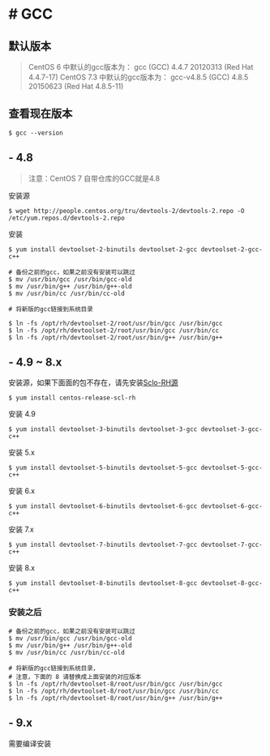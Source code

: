 # # GCC

## 默认版本

> CentOS 6 中默认的gcc版本为： gcc (GCC) 4.4.7 20120313 (Red Hat 4.4.7-17)
> CentOS 7.3 中默认的gcc版本为： gcc-v4.8.5 (GCC) 4.8.5 20150623 (Red Hat 4.8.5-11)

## 查看现在版本

```
$ gcc --version
```

## - 4.8 
> 注意：CentOS 7 自带仓库的GCC就是4.8

安装源
```
$ wget http://people.centos.org/tru/devtools-2/devtools-2.repo -O /etc/yum.repos.d/devtools-2.repo
```
安装
```
$ yum install devtoolset-2-binutils devtoolset-2-gcc devtoolset-2-gcc-c++

# 备份之前的gcc，如果之前没有安装可以跳过
$ mv /usr/bin/gcc /usr/bin/gcc-old
$ mv /usr/bin/g++ /usr/bin/g++-old
$ mv /usr/bin/cc /usr/bin/cc-old

# 将新版的gcc链接到系统目录

$ ln -fs /opt/rh/devtoolset-2/root/usr/bin/gcc /usr/bin/gcc
$ ln -fs /opt/rh/devtoolset-2/root/usr/bin/gcc /usr/bin/cc
$ ln -fs /opt/rh/devtoolset-2/root/usr/bin/g++ /usr/bin/g++
```
## - 4.9 ~ 8.x
安装源，如果下面面的包不存在，请先安装[Sclo-RH源](/chapter-started/repo-仓库.md)
```
$ yum install centos-release-scl-rh
```
安装 4.9
```
$ yum install devtoolset-3-binutils devtoolset-3-gcc devtoolset-3-gcc-c++
```
安装 5.x
```
$ yum install devtoolset-5-binutils devtoolset-5-gcc devtoolset-5-gcc-c++
```
安装 6.x
```
$ yum install devtoolset-6-binutils devtoolset-6-gcc devtoolset-6-gcc-c++
```
安装 7.x
```
$ yum install devtoolset-7-binutils devtoolset-7-gcc devtoolset-7-gcc-c++
```
安装 8.x
```
$ yum install devtoolset-8-binutils devtoolset-8-gcc devtoolset-8-gcc-c++
```

### 安装之后

```
# 备份之前的gcc，如果之前没有安装可以跳过
$ mv /usr/bin/gcc /usr/bin/gcc-old
$ mv /usr/bin/g++ /usr/bin/g++-old
$ mv /usr/bin/cc /usr/bin/cc-old

# 将新版的gcc链接到系统目录，
# 注意，下面的 8 请替换成上面安装的对应版本
$ ln -fs /opt/rh/devtoolset-8/root/usr/bin/gcc /usr/bin/gcc
$ ln -fs /opt/rh/devtoolset-8/root/usr/bin/gcc /usr/bin/cc
$ ln -fs /opt/rh/devtoolset-8/root/usr/bin/g++ /usr/bin/g++
```

## - 9.x

需要编译安装